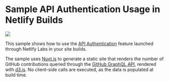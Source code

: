 # Sample API Authentication Usage in Netlify Builds

[![](https://www.netlify.com/img/deploy/button.svg)](https://app.netlify.com/start/deploy?repository=https://github.com/localden/sample-netlify-api-auth)

This sample shows how to use the [API Authentication](https://ntl.fyi) feature launched through Netlify Labs in your site builds.

The sample uses [Nuxt.js](https://nuxtjs.org/) to generate a static site that renders the number of GitHub contributions queried through the [GitHub GraphQL API](https://docs.github.com/en/graphql), rendered with [d3.js](https://d3js.org/). No client-side calls are executed, as the data is populated at build time.